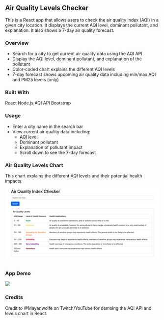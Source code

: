 ## Air Quality Levels Checker

This is a React app that allows users to check the air quality index (AQI) in a given city location. It displays the current AQI level, dominant pollutant, and explanation. It also shows a 7-day air quality forecast.

### Overview

- Search for a city to get current air quality data using the AQI API
- Display the AQI level, dominant pollutant, and explanation of the pollutant
- Color-coded chart explains the different AQI levels
- 7-day forecast shows upcoming air quality data including min/max AQI and PM25 levels (only)

### Built With

React
Node.js
AQI API
Bootstrap

### Usage

- Enter a city name in the search bar
- View current air quality data including:
  - AQI level
  - Dominant pollutant
  - Explanation of pollutant impact
  - Scroll down to see the 7-day forecast

### Air Quality Levels Chart

This chart explains the different AQI levels and their potential health impacts.


![App Screenshot](/assets/levels-chart.png)

### App Demo
<img src="https://media3.giphy.com/media/za3aQs7l7bhKFrtO8E/giphy.gif" width="500"/> 

### Credits

Credit to @Mayanwolfe on Twitch/YouTube for demoing the AQI API and levels chart in React.
<!--Installation
[Provide steps to clone repo, install dependencies, configure API keys, etc]>


